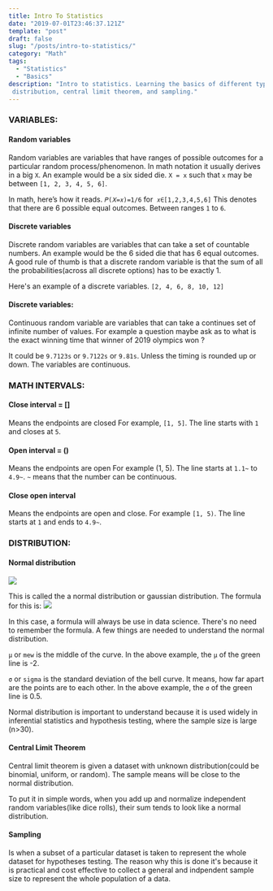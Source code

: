 ```yaml
---
title: Intro To Statistics
date: "2019-07-01T23:46:37.121Z"
template: "post"
draft: false
slug: "/posts/intro-to-statistics/"
category: "Math"
tags:
  - "Statistics"
  - "Basics"
description: "Intro to statistics. Learning the basics of different types of variables, 
 distribution, central limit theorem, and sampling."
---
```

### VARIABLES:

#### Random variables
Random variables are variables that have ranges of possible outcomes for a particular random process/phenomenon. In math notation it usually derives in a big `X`. An example would be a six sided die. `X = x` such that `x` may be between `[1, 2, 3, 4, 5, 6]`.

In math, here’s how it reads. 
`𝑃(𝑋=𝑥)=1/6` for  `𝑥∈[1,2,3,4,5,6]`
This denotes that there are 6 possible equal outcomes. Between ranges `1` to `6`. 


#### Discrete variables

Discrete random variables are variables that can take a set of countable numbers. An example would be the 6 sided die that has 6 equal outcomes. A good rule of thumb is that a discrete random variable is that the sum of all the probabilities(across all discrete options) has to be exactly 1.

Here's an example of a discrete variables.
`[2, 4, 6, 8, 10, 12]`


#### Discrete variables:

Continuous random variable are variables that can take a continues set of infinite number of values. For example a question maybe ask as to what is the exact winning time that winner of 2019 olympics won ? 

It could be `9.7123s` or `9.7122s` or `9.81s`. Unless the timing is rounded up or down. The variables are continuous.

### MATH INTERVALS:

#### Close interval = [] 
 Means the endpoints are closed
 For example, `[1, 5]`. The line starts with `1` and closes at `5`.

#### Open interval = ()
Means the endpoints are open 
 For example (1, 5). The line starts at `1.1~` to `4.9~`. `~` means that the number can be continuous. 

#### Close open interval
 Means the endpoints are open and close.
 For example `[1, 5)`. The line starts at `1` and ends to `4.9~`.

### DISTRIBUTION:

#### Normal distribution

<img src="https://upload.wikimedia.org/wikipedia/commons/7/74/Normal_Distribution_PDF.svg"/>

This is called the a normal distribution or gaussian distribution. The formula for this is:
<img src="https://wikimedia.org/api/rest_v1/media/math/render/svg/8aa9ff808602c27f1d9d63d7b2c115388a34f190"/>

In this case, a formula will always be use in data science. There's no need to remember the formula. A few things are needed to understand the normal distribution. 

`μ` or `mew` is the middle of the curve. In the above example, the `μ` of the green line is 
-2.

`σ` or `sigma` is the standard deviation of the bell curve. It means, how far apart are the points are to each other. In the above example, the `σ` of the green line is 0.5.

Normal distribution is important to understand because it is used widely in inferential statistics and hypothesis testing, where the sample size is large (n>30).

#### Central Limit Theorem

Central limit theorem is given a dataset with unknown distribution(could be binomial, uniform, or random). The sample means will be close to the normal distribution.

To put it in simple words, when you add up and normalize independent random variables(like dice rolls), their sum tends to look like a normal distribution.


#### Sampling

Is when a subset of a particular dataset is taken to represent the whole dataset for hypotheses testing. The reason why this is done it's because it is practical and cost effective to collect a general and indpendent sample size to represent the whole population of a data. 


